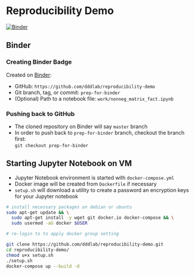 # Reproducibility Demo

[![Binder](https://mybinder.org/badge_logo.svg)](https://mybinder.org/v2/gh/dddlab/reproducibility-demo/prep-for-binder)

## Binder

### Creating Binder Badge

Created on [Binder](https://mybinder.org):
* GitHub: `https://github.com/dddlab/reproducibility-demo`
* Git branch, tag, or commit: `prep-for-binder`
* (Optional) Path to a notebook file: `work/nonneg_matrix_fact.ipynb`

### Pushing back to GitHub

* The cloned repository on Binder will say `master` branch
* In order to push back to `prep-for-binder` branch, checkout the branch first:  
`git checkout prep-for-binder`

## Starting Jupyter Notebook on VM

* Jupyter Notebook environment is started with `docker-compose.yml`
* Docker image will be created from `Dockerfile` if necessary
* `setup.sh` will download a utility to create a password an encryption keys for your Jupyter notebook

```bash
# install necessary packages on debian or ubuntu
sudo apt-get update && \
  sudo apt-get install -y wget git docker.io docker-compose && \
  sudo usermod -aG docker $USER

# re-login to to apply docker group setting

git clone https://github.com/dddlab/reproducibility-demo.git
cd reproducibility-demo/
chmod u+x setup.sh
./setup.sh 
docker-compose up --build -d
```
